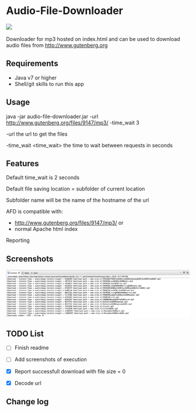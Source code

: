 # Audio-File-Downloader

<img src="https://travis-ci.org/aquenneville/audio-file-downloader.svg?branch=master"/>

Downloader for mp3 hosted on index.html and can be used to download audio files from http://www.gutenberg.org

Requirements
------------
- Java v7 or higher
- Shell/git skills to run this app

Usage 
------------
java -jar audio-file-downloader.jar -url http://www.gutenberg.org/files/9147/mp3/ -time_wait 3

 -url <url>               the url to get the files
 
 -time_wait <time_wait>   the time to wait between requests in seconds

Features
------------
Default time_wait is 2 seconds

Default file saving location = subfolder of current location 

Subfolder name will be the name of the hostname of the url 

AFD is compatible with: 
- http://www.gutenberg.org/files/9147/mp3/ or
- normal Apache html index 

Reporting 

Screenshots
------------
![Report example](adf-report-example.png)

TODO List
------------
- [ ] Finish readme

- [ ] Add screenshots of execution

- [x] Report successfull download with file size = 0

- [x] Decode url  


Change log
------------
